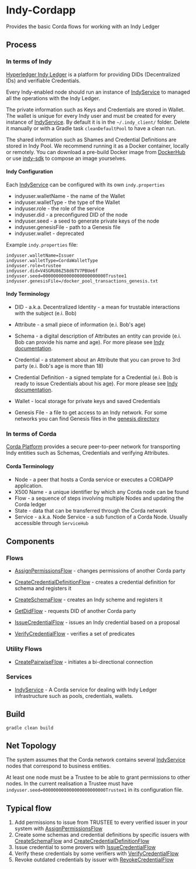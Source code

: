 # Indy-Cordapp

Provides the basic Corda flows for working with an Indy Ledger

## Process

### In terms of Indy

[Hyperledger Indy Ledger](https://www.hyperledger.org/projects/hyperledger-indy) is a platform for providing DIDs (Decentralized IDs) and verifiable Credentials.

Every Indy-enabled node should run an instance of [IndyService](#Services) to managed all the operations with the Indy Ledger.

The private information such as Keys and Credentials are stored in Wallet. 
The wallet is unique for every Indy user and must be created for every instance of [IndyService](#Services).
By default it is in the `~/.indy_client/` folder. 
Delete it manually or with a Gradle task `cleanDefaultPool` to have a clean run.

The shared information such as Shames and Credential Definitions are stored in Indy Pool. 
We recommend running it as a Docker container, locally or remotely.
You can download a pre-build Docker image from [DockerHub](https://hub.docker.com/r/teamblockchain/indy-pool/) or use [indy-sdk](https://github.com/hyperledger/indy-sdk) to compose an image yourselves.

#### Indy Configuration
Each [IndyService](#Services) can be configured with its own `indy.properties`

- indyuser.walletName - the name of the Wallet
- indyuser.walletType - the type of the Wallet
- indyuser.role - the role of the service
- indyuser.did - a preconfigured DID of the node
- indyuser.seed - a seed to generate private keys of the node
- indyuser.genesisFile - path to a Genesis file
- indyuser.wallet - deprecated

Example `indy.properties` file:

    indyuser.walletName=Issuer
    indyuser.walletType=CordaWalletType
    indyuser.role=trustee
    indyuser.did=V4SGRU86Z58d6TV7PBUe6f
    indyuser.seed=000000000000000000000000Trustee1
    indyuser.genesisFile=/docker_pool_transactions_genesis.txt

#### Indy Terminology

- DID - a.k.a. Decentralized Identity - a mean for trustable interactions with the subject (e.i. Bob)
- Attribute - a small piece of information (e.i. Bob's age)

- Schema - a digital description of Attributes an entity can provide (e.i. Bob can provide his name and age).
For more please see [Indy documentation](https://github.com/hyperledger/indy-sdk/blob/master/doc/how-tos/save-schema-and-cred-def/java/README.md#step-3).

- Credential - a statement about an Attribute that you can prove to 3rd party (e.i. Bob's age is more than 18)

- Credential Definition - a signed template for a Credential (e.i. Bob is ready to issue Credentials about his age). 
For more please see [Indy documentation](https://github.com/hyperledger/indy-sdk/blob/master/doc/how-tos/save-schema-and-cred-def/java/README.md#step-4).

- Wallet - local storage for private keys and saved Credentials

- Genesis File - a file to get access to an Indy network. 
For some networks you can find Genesis files in the [genesis directory](../genesis/README.md)


### In terms of Corda

[Corda Platform](https://www.corda.net/index.html) provides a secure peer-to-peer network for transporting Indy entities such as Schemas, Credentials and verifying Attributes.

#### Corda Terminology

- Node - a peer that hosts a Corda service or executes a CORDAPP application.
- X500 Name - a unique identifier by which any Corda node can be found
- Flow - a sequence of steps involving multiple Nodes and updating the Corda ledger
- State - data that can be transferred through the Corda network
- Service - a.k.a. Node Service - a sub function of a Corda Node. Usually accessible through `ServiceHub`

## Components

### Flows

- [AssignPermissionsFlow](src/main/kotlin/com.luxoft.blockchainlab.corda.hyperledger.indy/flow/AssignPermissionsFlowB2B.kt) - changes permissions of another Corda party

- [CreateCredentialDefinitionFlow](src/main/kotlin/com.luxoft.blockchainlab.corda.hyperledger.indy/flow/CreateCredentialDefinitionFlow.kt) - creates a credential definition for schema and registers it

- [CreateSchemaFlow](src/main/kotlin/com.luxoft.blockchainlab.corda.hyperledger.indy/flow/CreateSchemaFlow.kt) - creates an Indy scheme and registers it

- [GetDidFlow](src/main/kotlin/com.luxoft.blockchainlab.corda.hyperledger.indy/flow/GetDidFlowB2B.kt) -  requests DID of another Corda party

- [IssueCredentialFlow](src/main/kotlin/com.luxoft.blockchainlab.corda.hyperledger.indy/flow/IssueCredentialFlowB2B.kt) - issues an Indy credential based on a proposal

- [VerifyCredentialFlow](src/main/kotlin/com.luxoft.blockchainlab.corda.hyperledger.indy/flow/VerifyCredentialFlowB2B.kt) - verifies a set of predicates

### Utility Flows

- [CreatePairwiseFlow](src/main/kotlin/com.luxoft.blockchainlab.corda.hyperledger.indy/flow/CreatePairwiseFlowB2B.kt) - initiates a bi-directional connection

### Services

- [IndyService](src/main/kotlin/com.luxoft.blockchainlab.corda.hyperledger.indy/service/IndyService.kt) - 
A Corda service for dealing with Indy Ledger infrastructure such as pools, credentials, wallets.

## Build

    gradle clean build
    
## Net Topology

The system assumes that the Corda network contains several [IndyService](#services) nodes that correspond to business entities. 

At least one node must be a Trustee to be able to grant permissions to other nodes. In the current realisation a Trustee must have `indyuser.seed=000000000000000000000000Trustee1` in its configuration file. 

## Typical flow

1. Add permissions to issue from TRUSTEE to every verified issuer in your system with [AssignPermissionsFlow](src/main/kotlin/com.luxoft.blockchainlab.corda.hyperledger.indy/flow/AssignPermissionsFlowB2B.kt)
2. Create some schemas and credential definitions by specific issuers with [CreateSchemaFlow](src/main/kotlin/com.luxoft.blockchainlab.corda.hyperledger.indy/flow/CreateSchemaFlow.kt) and [CreateCredentialDefinitionFlow](src/main/kotlin/com.luxoft.blockchainlab.corda.hyperledger.indy/flow/CreateCredentialDefinitionFlow.kt)
3. Issue credential to some provers with [IssueCredentialFlow](src/main/kotlin/com.luxoft.blockchainlab.corda.hyperledger.indy/flow/IssueCredentialFlowB2B.kt)
4. Verify these credentials by some verifiers with [VerifyCredentialFlow](src/main/kotlin/com.luxoft.blockchainlab.corda.hyperledger.indy/flow/VerifyCredentialFlowB2B.kt)
5. Revoke outdated credentials by issuer with [RevokeCredentialFlow](src/main/kotlin/com.luxoft.blockchainlab.corda.hyperledger.indy/flow/RevokeCredentialFlow.kt)